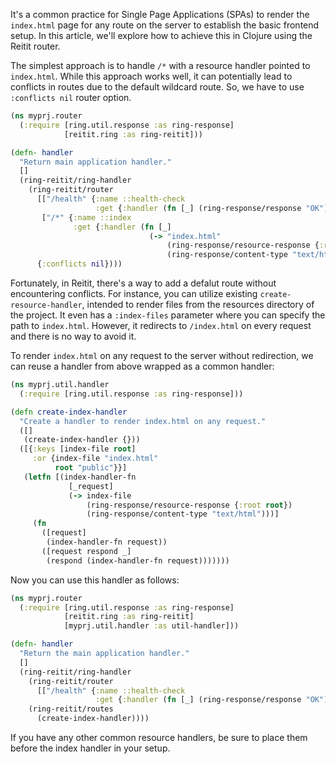 It's a common practice for Single Page Applications (SPAs) to render the `index.html` page for any route on the server to establish the basic frontend setup. In this article, we'll explore how to achieve this in Clojure using the Reitit router.

The simplest approach is to handle `/*` with a resource handler pointed to `index.html`. While this approach works well, it can potentially lead to conflicts in routes due to the default wildcard route. So, we have to use `:conflicts nil` router option.

```clojure
(ns myprj.router
  (:require [ring.util.response :as ring-response]
            [reitit.ring :as ring-reitit]))

(defn- handler
  "Return main application handler."
  []
  (ring-reitit/ring-handler
    (ring-reitit/router
      [["/health" {:name ::health-check
                   :get {:handler (fn [_] (ring-response/response "OK"))}}]
       ["/*" {:name ::index
              :get {:handler (fn [_]
                               (-> "index.html"
                                   (ring-response/resource-response {:root "public"})
                                   (ring-response/content-type "text/html")))}}]]
      {:conflicts nil})))
```

Fortunately, in Reitit, there's a way to add a defalut route without encountering conflicts. For instance, you can utilize existing `create-resource-handler`, intended to render files from the resources directory of the project. It even has a `:index-files` parameter where you can specify the path to `index.html`. However, it redirects to `/index.html` on every request and there is no way to avoid it.

To render `index.html` on any request to the server without redirection, we can reuse a handler from above wrapped as a common handler:

```clojure
(ns myprj.util.handler
  (:require [ring.util.response :as ring-response]))

(defn create-index-handler
  "Create a handler to render index.html on any request."
  ([]
   (create-index-handler {}))
  ([{:keys [index-file root]
     :or {index-file "index.html"
          root "public"}}]
   (letfn [(index-handler-fn
             [_request]
             (-> index-file
                 (ring-response/resource-response {:root root})
                 (ring-response/content-type "text/html")))]
     (fn
       ([request]
        (index-handler-fn request))
       ([request respond _]
        (respond (index-handler-fn request)))))))
```

Now you can use this handler as follows:

```clojure
(ns myprj.router
  (:require [ring.util.response :as ring-response]
            [reitit.ring :as ring-reitit]
            [myprj.util.handler :as util-handler]))

(defn- handler
  "Return the main application handler."
  []
  (ring-reitit/ring-handler
    (ring-reitit/router
      [["/health" {:name ::health-check
                   :get {:handler (fn [_] (ring-response/response "OK"))}}]])
    (ring-reitit/routes
      (create-index-handler))))
```

If you have any other common resource handlers, be sure to place them before the index handler in your setup.

